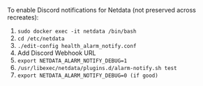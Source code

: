 To enable Discord notifications for Netdata (not preserved across recreates):

1. `sudo docker exec -it netdata /bin/bash`
2. `cd /etc/netdata`
3. `./edit-config health_alarm_notify.conf`
4. Add Discord Webhook URL
5. `export NETDATA_ALARM_NOTIFY_DEBUG=1`
6. `/usr/libexec/netdata/plugins.d/alarm-notify.sh test`
7. `export NETDATA_ALARM_NOTIFY_DEBUG=0 (if good)`